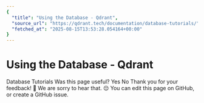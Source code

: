 ```yaml
---
{
  "title": "Using the Database - Qdrant",
  "source_url": "https://qdrant.tech/documentation/database-tutorials/",
  "fetched_at": "2025-08-15T13:53:28.054164+00:00"
}
---
```


# Using the Database - Qdrant

Database Tutorials
Was this page useful?
Yes
No
Thank you for your feedback! 🙏
We are sorry to hear that. 😔 You can
edit
this page on GitHub, or
create
a GitHub issue.
